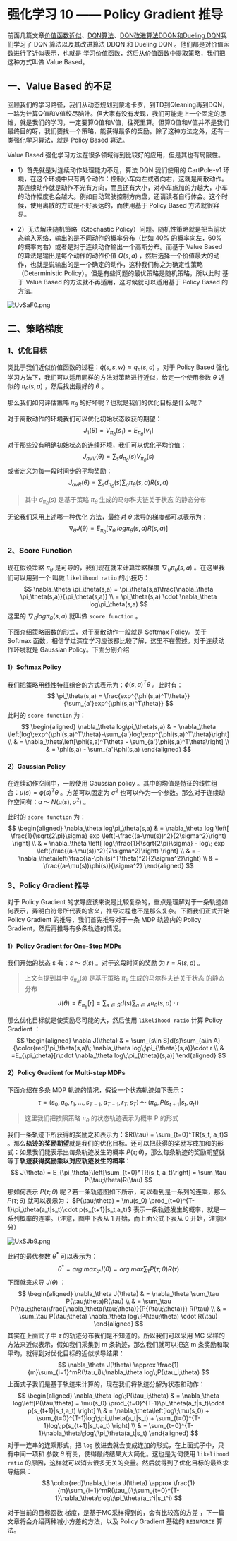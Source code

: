 # 强化学习 10 —— Policy Gradient 推导

前面几篇文章[价值函数近似](https://blog.csdn.net/november_chopin/article/details/107911868)、[DQN算法](https://blog.csdn.net/november_chopin/article/details/107912720)、[DQN改进算法DDQN和Dueling DQN](https://blog.csdn.net/november_chopin/article/details/107913317)我们学习了 DQN 算法以及其改进算法 DDQN 和 Dueling DQN 。他们都是对价值函数进行了近似表示，也就是 学习价值函数，然后从价值函数中提取策略，我们把这种方式叫做 Value Based。

## 一、Value Based 的不足

回顾我们的学习路径，我们从动态规划到蒙地卡罗，到TD到Qleaning再到DQN，一路为计算Q值和V值绞尽脑汁。但大家有没有发现，我们可能走上一个固定的思维，就是我们的学习，一定要算Q值和V值，往死里算。但算Q值和V值并不是我们最终目的呀，我们要找一个策略，能获得最多的奖励。除了这种方法之外，还有一类强化学习算法，就是 Policy Based 算法。

Value Based 强化学习方法在很多领域得到比较好的应用，但是其也有局限性。

- 1）首先就是对连续动作处理能力不足，算法 DQN 我们使用的 CartPole-v1 环境，在这个环境中只有两个动作：控制小车向左或者向右，这就是离散动作。那连续动作就是动作不光有方向，而且还有大小，对小车施加的力越大，小车的动作幅度也会越大。例如自动驾驶控制方向盘，还请读者自行体会。这个时候，使用离散的方式是不好表达的，而使用基于 Policy Based 方法就很容易。

- 2）无法解决随机策略（Stochastic Policy）问题。随机性策略就是把当前状态输入网络，输出的是不同动作的概率分布（比如 40% 的概率向左，60% 的概率向右）或者是对于连续动作输出一个高斯分布。而基于 Value Based 的算法是输出是每个动作的动作价值 $Q(s,a)$ ，然后选择一个价值最大的动作，也就是说输出的是一个确定的动作，这种我们称之为确定性策略（Deterministic Policy）。但是有些问题的最优策略是随机策略，所以此时 基于 Value Based 的方法就不再适用，这时候就可以适用基于 Policy Based 的方法。

![UvSaF0.png](https://s1.ax1x.com/2020/07/24/UvSaF0.png)

## 二、策略梯度

### 1、优化目标

类比于我们近似价值函数的过程：$\hat{q}(s, s, w) \approx q_\pi(s, a)$ 。对于 Policy Based 强化学习方法下，我们可以适用同样的方法对策略进行近似，给定一个使用参数 $\theta$ 近似的 $\pi_\theta(s,a)$ ，然后找出最好的 $\theta$ 。

那么我们如何评估策略 $\pi_\theta$ 的好坏呢？也就是我们的优化目标是什么呢？

对于离散动作的环境我们可以优化初始状态收获的期望：
$$
J_1(\theta) = V_{\pi_\theta}(s_1) = E_{\pi_\theta}[v_1]
$$
对于那些没有明确初始状态的连续环境，我们可以优化平均价值：
$$
J_{avV}(\theta) = \sum_sd_{\pi_{\theta}}(s)V_{\pi_\theta}(s)
$$
或者定义为每一段时间步的平均奖励：
$$
J_{avR}(\theta) = \sum_sd_{\pi_\theta}(s)\sum_a\pi_\theta(s,a)R(s,a)
$$

> 其中 $d_{\pi_\theta}(s)$ 是基于策略 $\pi_\theta$ 生成的马尔科夫链关于状态 的静态分布

无论我们采用上述哪一种优化 方法，最终对 $\theta$ 求导的梯度都可以表示为：
$$
\nabla_\theta J(\theta) = E_{\pi_\theta}[\nabla_\theta\;log\pi_\theta(s,a)R(s,a)]
$$

### 2、Score Function

现在假设策略 $\pi_\theta$ 是可导的，我们现在就来计算策略梯度 $\nabla_\theta \pi_\theta(s,a)$ 。在这里我们可以用到一个 叫做 `likelihood ratio` 的小技巧：
$$
\nabla_\theta \pi_\theta(s,a) = \pi_\theta(s,a)\frac{\nabla_\theta \pi_\theta(s,a)}{\pi_\theta(s,a)} \\
= \pi_\theta(s,a) \cdot \nabla_\theta log\pi_\theta(s,a)
$$
这里的 $\nabla_\theta log\pi_\theta(s,a)$ 就叫做 `score function` 。

下面介绍策略函数的形式，对于离散动作一般就是 Softmax Policy。关于 Softmax 函数，相信学过深度学习应该都比较了解，这里不在赘述。对于连续动作环境就是 Gaussian Policy。下面分别介绍

#### 1）Softmax Policy

我们把策略用线性特征组合的方式表示为：$\phi(s,a)^T\theta$ 。此时有：
$$
\pi_\theta(s,a) = \frac{exp^{\phi(s,a)^T\theta}}{\sum_{a'}exp^{\phi(s,a)^T\theta}}
$$
此时的 `score function` 为：
$$
\begin{aligned}
\nabla_\theta log\pi_\theta(s,a) & = \nabla_\theta \left[log\;exp^{\phi(s,a)^T\theta}-\sum_{a'}log\;exp^{\phi(s,a)^T\theta}\right] \\
& = \nabla_\theta\left[\phi(s,a)^T\theta - \sum_{a'}\phi(s,a)^T\theta\right] \\
& = \phi(s,a) - \sum_{a'}\phi(s,a)
\end{aligned}
$$

#### 2）Gaussian Policy

在连续动作空间中，一般使用 Gaussian policy 。其中的均值是特征的线性组合：$\mu(s) = \phi(s)^T\theta$ 。方差可以固定为 $\sigma^2$ 也可以作为一个参数。那么对于连续动作空间有：$a\;～ \;N(\mu(s), \sigma^2)$ 。

此时的 `score function` 为：
$$
\begin{aligned}
\nabla_\theta log\pi_\theta(s,a) & = \nabla_\theta log \left[ \frac{1}{\sqrt{2\pi}\sigma} exp \left(-\frac{(a-\mu(s))^2}{2\sigma^2}\right) \right] \\
& = \nabla_\theta \left[ log\;\frac{1}{\sqrt{2\pi}\sigma} - log\; exp \left(\frac{(a-\mu(s))^2}{2\sigma^2}\right) \right] \\
& = - \nabla_\theta\left(\frac{(a-\phi(s)^T\theta)^2}{2\sigma^2}\right) \\
& = \frac{(a-\mu(s))\phi(s)}{\sigma^2}
\end{aligned}
$$

### 3、Policy Gradient 推导

对于 Policy Gradient 的求导应该来说是比较复杂的，重点是理解对于一条轨迹如何表示，弄明白符号所代表的含义，推导过程也不是那么复杂。下面我们正式开始 Policy Gradient 的推导，我们首先推导对于一条 MDP 轨迹内的 Policy Gradient，然后再推导有多条轨迹的情况。

#### 1）Policy Gradient for One-Step MDPs

我们开始的状态 s 有：$s\;～\;d(s)$ 。对于这段时间的奖励 为 $r = R(s,a)$ 。

> 上文有提到其中 $d_{\pi_\theta}(s)$ 是基于策略 $\pi_\theta$ 生成的马尔科夫链关于状态 的静态分布

$$
J(\theta) = E_{\pi_\theta}[r] = \sum_{s\in S}d(s)\sum_{a\in A}\pi_\theta(s,a)\cdot r
$$

那么优化目标就是使奖励尽可能的大，然后使用 `likelihood ratio` 计算 Policy Gradient ：
$$
\begin{aligned}
\nabla J(\theta) & = \sum_{s\in S}d(s)\sum_{a\in A}{\color{red}\pi_\theta(s,a)\; \nabla_\theta log\;\pi_{\theta}(s,a)}\cdot r \\
& =E_{\pi_\theta}[r\cdot \nabla_\theta log\;\pi_{\theta}(s,a)]
\end{aligned}
$$

#### 2）Policy Gradient for Multi-step MDPs

下面介绍在多条 MDP 轨迹的情况，假设一个状态轨迹如下表示：
$$
\tau = (s_0, a_0, r_1,\ldots,s_{T-1}, a_{T-1}, r_T, s_T)\;～\;(\pi_\theta,P(s_{t+1}|s_t, a_t))
$$

> 这里我们把按照策略 $\pi_\theta$ 的状态轨迹表示为概率 P 的形式

我们一条轨迹下所获得的奖励之和表示为：$R(\tau) = \sum_{t=0}^TR(s_t, a_t)$ 。那么**轨迹的奖励期望**就是我们的优化目标。还可以把获得的奖励写成加和的形式：如果我们能表示出每条轨迹发生的概率 $P(\tau;\theta)$，那么每条轨迹的奖励期望就等于**轨迹获得奖励乘以对应轨迹发生的概率**：
$$
J(\theta) = E_{\pi_\theta}\left[\sum_{t=0}^TR(s_t, a_t)\right] = \sum_\tau P(\tau;\theta)R(\tau)
$$
那如何表示 $P(\tau;\theta)$ 呢？若一条轨迹图如下所示，可以看到是一系列的连乘，那么 $P(\tau;\theta)$ 就可以表示为： $P(\tau;\theta) = \mu(s_0) \prod_{t=0}^{T-1}\pi_\theta(a_t|s_t)\cdot p(s_{t+1}|s_t,a_t)$ 表示一条轨迹发生的概率，就是一系列概率的连乘。（注意，图中下表从 1 开始，而上面公式下表从 0 开始，注意区分）

![UxSJb9.png](https://s1.ax1x.com/2020/07/24/UxSJb9.png)

此时的最优参数 $\theta^*$ 可以表示为：
$$
\theta^* = arg\;max_\theta J(\theta) = arg\;max \sum_\tau P(\tau;\theta)R(\tau)
$$
下面就来求导 $J(\theta)$ ：
$$
\begin{aligned}
\nabla_\theta J(\theta) & = \nabla_\theta \sum_\tau P(\tau;\theta)R(\tau) \\
& = \sum_\tau P(\tau;\theta)\frac{\nabla_\theta(\tau;\theta)}{P{(\tau;\theta)}} R(\tau) \\
& = \sum_\tau P(\tau;\theta) \nabla_\theta log\;P(\tau;\theta) \cdot R(\tau)
\end{aligned}
$$
其实在上面式子中 $\tau$ 的轨迹分布我们是不知道的。所以我们可以采用 MC 采样的方法来近似表示，假如我们采集到 m 条轨迹，那么我们就可以把这 m 条奖励和取平均，就得到对优化目标的近似求导结果：
$$
\nabla_\theta J(\theta) \approx \frac{1}{m}\sum_{i=1}^mR(\tau_i)\;\nabla_\theta log\;P(\tau_i;\theta)
$$
上面式子我们是基于轨迹来计算的，现在我们将轨迹分解为状态和动作：
$$
\begin{aligned}
\nabla_\theta log\;P(\tau_i;\theta) & = \nabla_\theta log\left[P(\tau;\theta) = \mu(s_0) \prod_{t=0}^{T-1}\pi_\theta(a_t|s_t)\cdot p(s_{t+1}|s_t,a_t) \right] \\
& = \nabla_\theta\left[log\;\mu(s_0) + \sum_{t=0}^{T-1}log\;\pi_\theta(a_t|s_t) + \sum_{t=0}^{T-1}log\;p(s_{t+1}|s_t,a_t) \right] \\
& = \sum_{t=0}^{T-1}\nabla_\theta\;log\;\pi_\theta(a_t|s_t)
\end{aligned}
$$
对于一连串的连乘形式，把 `log` 放进去就会变成连加的形式，在上面式子中，只有中间一项和 参数 $\theta$ 有关，使得最终结果大大简化。这也是为何使用 `likelihood ratio`  的原因，这样就可以消去很多无关的变量。然后就得到了优化目标的最终求导结果：
$$
\color{red}\nabla_\theta J(\theta) \approx \frac{1}{m}\sum_{i=1}^mR(\tau_i)\;\sum_{t=0}^{T-1}\nabla_\theta\;log\;\pi_\theta(a_t^i|s_t^i)
$$

对于当前的目标函数 梯度，是基于MC采样得到的，会有比较高的方差 ，下一篇文章将会介绍两种减小方差的方法，以及 Policy Gradient 基础的 `REINFORCE` 算法。

